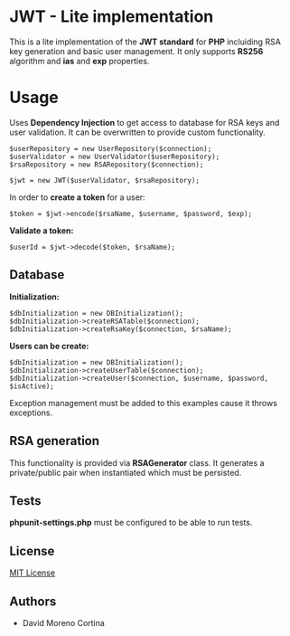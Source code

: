# JWT - Lite implementation

This is a lite implementation of the **JWT standard** for **PHP** incluiding RSA key generation and basic user management. It only supports **RS256** algorithm and **ias** and **exp** properties.


# Usage

Uses **Dependency Injection** to get access to database for RSA keys and user validation. It can be overwritten to provide custom functionality.

    $userRepository = new UserRepository($connection);  
    $userValidator = new UserValidator($userRepository);  
    $rsaRepository = new RSARepository($connection);  
      
    $jwt = new JWT($userValidator, $rsaRepository);

In order to **create a token** for a user:

    $token = $jwt->encode($rsaName, $username, $password, $exp);

**Validate a token:**

    $userId = $jwt->decode($token, $rsaName);

## Database

**Initialization:**

    $dbInitialization = new DBInitialization();
    $dbInitialization->createRSATable($connection);
    $dbInitialization->createRsaKey($connection, $rsaName);

**Users can be create:**

    $dbInitialization = new DBInitialization();
    $dbInitialization->createUserTable($connection);
    $dbInitialization->createUser($connection, $username, $password, $isActive);

Exception management must be added to this examples cause it throws exceptions.


## RSA generation

This functionality is provided via **RSAGenerator** class. It generates a private/public pair when instantiated which must be persisted.

## Tests

**phpunit-settings.php** must be configured to be able to run tests.

## License

[MIT License](https://opensource.org/licenses/MIT)

## Authors

 - David Moreno Cortina